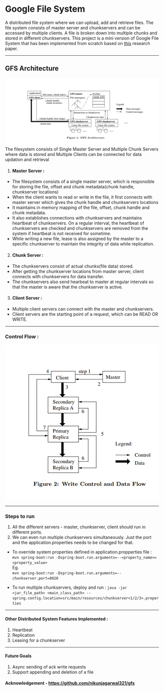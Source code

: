 ﻿# Google File System
A distributed file system where we can upload, add and retrieve files. The file system consists of master server and chunkservers and can be accessed by multiple clients. A file is broken down into multiple chunks and stored in different chunkservers.
This project is a mini version of Google File System that has been implemented from scratch based on [this](https://static.googleusercontent.com/media/research.google.com/en//archive/gfs-sosp2003.pdf) research paper.

---

## GFS Architecture

![GFS Architecture](gfs-architecture.png)
The filesystem consists of Single Master Server and Multiple Chunk Servers where data is stored and Multiple Clients can be connected for data updation and retrieval

1. #### Master Server :
- The filesystem consists of a single master server, which is responsible for storing the file, offset and chunk metadata(chunk handle, chunkserver locations)
- When the client wants to read or write in the file, it first connects with master server which gives the chunk handle and chunkservers locations
- It maintains in memory mapping of the file, offset, chunk handle and chunk metadata.
- It also establishes connections with chunkservers and maintains heartbeat of chunkservers. On a regular interval, the heartbeat of chunkservers are checked and chunkservers are removed from the system if heartbeat is not received for sometime.
- While writing a new file, lease is also assigned by the master to a specific chunkserver to maintain the integrity of data while replication.

2. #### Chunk Server :
- The chunkservers consist of actual chunks(file data) stored.
- After getting the chunkserver locations from master server, client connects with chunkservers for data transfer.
- The chunkservers also send hearbeat to master at regular intervals so that the master is aware that the chunkserver is active.

3. #### Client Server :
- Multiple client servers can connect with the master and chunkservers. 
- Client servers are the starting point of a request, which can be READ OR WRITE.

--- 

### Control Flow : 
![Control Flow](write-flow.png)

---
### Steps to run
1. All the different servers - master, chunkserver, client should run in different ports.
2. We can even run multiple chunkservers simultaneously. Just the port and the application.properties needs to be changed for that.
- To override system properties defined in application.propperties file :
```mvn spring-boot:run -Dspring-boot.run.arguments=--<property_name>=<property_value> ```  
Eg.  
```mvn spring-boot:run -Dspring-boot.run.arguments=--chunkserver.port=8020```

- To run multiple chunkservers, deploy and run :
```java -jar <jar_file_path> <main_class_path> --spring.config.location=src/main/resources/chunkserver<1/2/3>.properties```

---
#### Other Distributed System Features Implemented : 
1. Heartbeat
2. Replication
3. Leasing for a chunkserver

---
#### Future Goals 

1. Async sending of ack write requests
2. Support appending and deletion of a file

#### Acknowledgement - https://github.com/nikunjagarwal321/gfs
